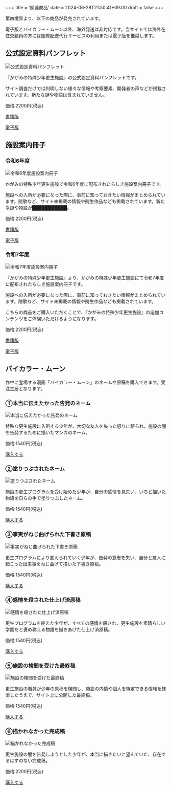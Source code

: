 +++
title = '関連商品'
date = 2024-06-28T21:50:41+09:00
draft = false
+++

第四境界より、以下の商品が発売されています。

電子版とバイカラー・ムーン以外、海外発送は非対応です。当サイトでは海外在住交錯員の方には国際配送代行サービスの利用または電子版を推奨します。

## 公式設定資料パンフレット

![公式設定資料パンフレット](/img/pamphlet.png)

『かがみの特殊少年更生施設』の公式設定資料パンフレットです。

サイト調査だけでは判明しない様々な情報や考察要素、開発者の声などが掲載されています。新たな謎や物語は含まれていません。

価格:2200円(税込)

[書籍版](https://shop.daiyonkyokai.net/products/kagaminopamphlet)

[電子版](https://amzn.to/4jnEmSS)

## 施設案内冊子

### 令和6年度

![令和6年度施設案内冊子](/img/book/r6.png)

かがみの特殊少年更生施設で令和6年度に配布されたらしき施設案内冊子です。

施設への入所が必要になった際に、事前に知っておきたい情報がまとめられています。院歌など、サイト未掲載の情報や院生作品なども掲載されています。新たな謎や物語が███████████。

価格:2200円(税込)

[書籍版](https://shop.daiyonkyokai.net/products/kagaminosasshi)

[電子版](https://amzn.to/4jNOfsV)

### 令和7年度

![令和7年度施設案内冊子](/img/book/r7.png)

『かがみの特殊少年更生施設』より、かがみの特殊少年更生施設にて令和7年度に配布されたらしき施設案内冊子です。

施設への入所が必要になった際に、事前に知っておきたい情報がまとめられています。院歌など、サイト未掲載の情報や院生作品なども掲載されています。

こちらの商品をご購入いただくことで、『かがみの特殊少年更生施設』の追加コンテンツをご体験いただけるようになります。

価格:2200円(税込)

[書籍版](https://shop.daiyonkyokai.net/products/kagaminosasshi07)

[電子版](https://amzn.to/46aVKGx)

## バイカラー・ムーン

作中に登場する漫画「バイカラー・ムーン」のネームや原稿を購入できます。受注生産となります。

### ①本当に伝えたかった告発のネーム

![本当に伝えたかった告発のネーム](/img/comic/1.jpg)

特殊な更生施設に入所する少年が、大切な友人を失った怒りに駆られ、施設の闇を告発するために描いたマンガのネーム。

価格:1540円(税込)

[購入する](https://amzn.to/42I9FAQ)

### ②塗りつぶされたネーム

![塗りつぶされたネーム](/img/comic/2.jpg)

施設の更生プログラムを受け始めた少年が、自分の感情を見失い、いちど描いた物語を自らの手で塗りつぶしたネーム。

価格:1540円(税込)

[購入する](https://amzn.to/42lYXkr)

### ③事実がねじ曲げられた下書き原稿

![事実がねじ曲げられた下書き原稿](/img/comic/3.jpg)

更生プログラムにより変えられていく少年が、告発の意志を失い、自分と友人に起こった出来事をねじ曲げて描いた下書き原稿。

価格:1540円(税込)

[購入する](https://amzn.to/4jnozn8)

### ④感情を殺された仕上げ済原稿

![感情を殺された仕上げ済原稿](/img/comic/4.jpg)

更生プログラムを終えた少年が、すべての感情を殺され、更生施設を素晴らしい学園だと褒め称える物語を描きあげた仕上げ済原稿。

価格:1540円(税込)

[購入する](https://amzn.to/4lAHz2R)

### ⑤施設の検閲を受けた最終稿

![施設の検閲を受けた最終稿](/img/comic/5.jpg)

更生施設の職員が少年の原稿を検閲し、施設の内情や個人を特定できる情報を抹消したうえで、サイト上に公開した最終稿。

価格:1540円(税込)

[購入する](https://amzn.to/4ivjZBL)

### ⑥描かれなかった完成稿

![描かれなかった完成稿](/img/comic/6.jpg)

更生施設の闇を告発しようとした少年が、本当に描きたいと望んでいた、存在するはずのない完成稿。

価格:2200円(税込)

[購入する](https://amzn.to/4jL1f2w)
